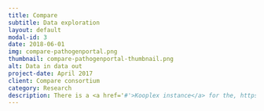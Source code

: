 ```yaml
---
title: Compare
subtitle: Data exploration
layout: default
modal-id: 3
date: 2018-06-01
img: compare-pathogenportal.png
thumbnail: compare-pathogenportal-thumbnail.png
alt: Data in data out
project-date: April 2017
client: Compare consortium
category: Research
description: There is a <a href='#'>Kooplex instance</a> for the, https://www.compare-europe.eu/ project. Summary report generation is done based on a daily basis for the EBI datahubs. Results can be accessed <a href='https://www.ebi.ac.uk/ena/pathogens/explore'>https://www.ebi.ac.uk/ena/pathogens/explore</a>.
---
```

